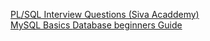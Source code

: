 <a href="https://sivakacademy.blogspot.com/p/sql-plsql-interview-questions.html"> PL/SQL Interview Questions (Siva Acaddemy) </a> <br>
<a href="https://www.mysqltutorial.org/mysql-basics/"> MySQL Basics </a>
<a href="https://beginnersbook.com/2015/04/multivalued-dependency-in-dbms/"> Database beginners Guide </a>
